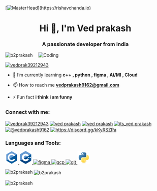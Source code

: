 [![MasterHead](https://1.bp.blogspot.com/-7A4WynwLsM...)](https://rishavchanda.io)
<h1 align="center">Hi 👋, I'm Ved prakash</h1>
<h3 align="center">A passionate developer from india</h3>
<img align="right" alt="Coding" width="400" src="https://cdn.dribbble.com/users/116207…”>

<p align="left"> <img src="https://komarev.com/ghpvc/?username=b2prakash&label=Profile%20views&color=0e75b6&style=flat" alt="b2prakash" /> </p>

<p align="left"> <a href="https://twitter.com/vedprak39212943" target="blank"><img src="https://img.shields.io/twitter/follow/vedprak39212943?logo=twitter&style=for-the-badge" alt="vedprak39212943" /></a> </p>

- 🌱 I’m currently learning **c++ , python , figma , Ai/Ml , Cloud**

- 📫 How to reach me **vedprakash9162@gmail.com**

- ⚡ Fun fact **i think i am funny**

<h3 align="left">Connect with me:</h3>
<p align="left">
<a href="https://twitter.com/vedprak39212943" target="blank"><img align="center" src="https://raw.githubusercontent.com/rahuldkjain/github-profile-readme-generator/master/src/images/icons/Social/twitter.svg" alt="vedprak39212943" height="30" width="40" /></a>
<a href="https://linkedin.com/in/ved prakash" target="blank"><img align="center" src="https://raw.githubusercontent.com/rahuldkjain/github-profile-readme-generator/master/src/images/icons/Social/linked-in-alt.svg" alt="ved prakash" height="30" width="40" /></a>
<a href="https://fb.com/ved prakash" target="blank"><img align="center" src="https://raw.githubusercontent.com/rahuldkjain/github-profile-readme-generator/master/src/images/icons/Social/facebook.svg" alt="ved prakash" height="30" width="40" /></a>
<a href="https://instagram.com/its_ved.prakash" target="blank"><img align="center" src="https://raw.githubusercontent.com/rahuldkjain/github-profile-readme-generator/master/src/images/icons/Social/instagram.svg" alt="its_ved.prakash" height="30" width="40" /></a>
<a href="https://medium.com/@vedprakash9162" target="blank"><img align="center" src="https://raw.githubusercontent.com/rahuldkjain/github-profile-readme-generator/master/src/images/icons/Social/medium.svg" alt="@vedprakash9162" height="30" width="40" /></a>
<a href="https://discord.gg/https://discord.gg/kKyRSZPa" target="blank"><img align="center" src="https://raw.githubusercontent.com/rahuldkjain/github-profile-readme-generator/master/src/images/icons/Social/discord.svg" alt="https://discord.gg/kKyRSZPa" height="30" width="40" /></a>
</p>

<h3 align="left">Languages and Tools:</h3>
<p align="left"> <a href="https://www.cprogramming.com/" target="_blank" rel="noreferrer"> <img src="https://raw.githubusercontent.com/devicons/devicon/master/icons/c/c-original.svg" alt="c" width="40" height="40"/> </a> <a href="https://www.w3schools.com/cpp/" target="_blank" rel="noreferrer"> <img src="https://raw.githubusercontent.com/devicons/devicon/master/icons/cplusplus/cplusplus-original.svg" alt="cplusplus" width="40" height="40"/> </a> <a href="https://www.figma.com/" target="_blank" rel="noreferrer"> <img src="https://www.vectorlogo.zone/logos/figma/figma-icon.svg" alt="figma" width="40" height="40"/> </a> <a href="https://cloud.google.com" target="_blank" rel="noreferrer"> <img src="https://www.vectorlogo.zone/logos/google_cloud/google_cloud-icon.svg" alt="gcp" width="40" height="40"/> </a> <a href="https://git-scm.com/" target="_blank" rel="noreferrer"> <img src="https://www.vectorlogo.zone/logos/git-scm/git-scm-icon.svg" alt="git" width="40" height="40"/> </a> <a href="https://www.python.org" target="_blank" rel="noreferrer"> <img src="https://raw.githubusercontent.com/devicons/devicon/master/icons/python/python-original.svg" alt="python" width="40" height="40"/> </a> </p>

<p><img align="left" src="https://github-readme-stats.vercel.app/api/top-langs?username=b2prakash&show_icons=true&locale=en&layout=compact" alt="b2prakash" /></p>

<p>&nbsp;<img align="center" src="https://github-readme-stats.vercel.app/api?username=b2prakash&show_icons=true&locale=en" alt="b2prakash" /></p>

<p><img align="center" src="https://github-readme-streak-stats.herokuapp.com/?user=b2prakash&" alt="b2prakash" /></p>
